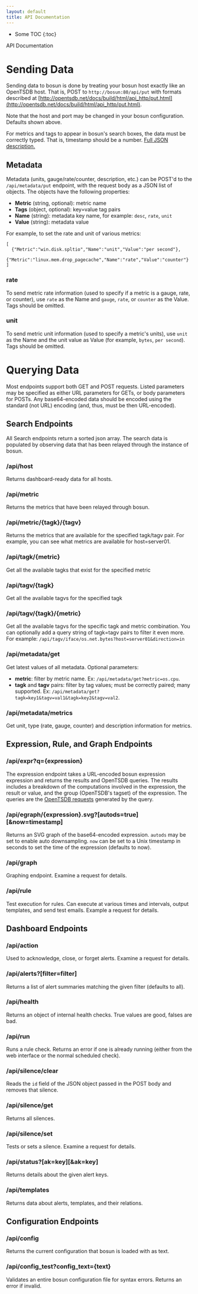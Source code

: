 ```yaml
---
layout: default
title: API Documentation
---
```


<div class="row">
<div class="col-sm-3" >
  <div data-spy="affix" data-offset-top="0" data-offset-bottom="0" markdown="1">
 
 * Some TOC
 {:toc}
 
  </div>
</div>

<div class="doc-body col-sm-9" markdown="1">

<p class="title h1">API Documentation</p>

# Sending Data

Sending data to bosun is done by treating your bosun host exactly like an OpenTSDB host. That is, POST to `http://bosun:80/api/put` with formats described at [http://opentsdb.net/docs/build/html/api_http/put.html](http://opentsdb.net/docs/build/html/api_http/put.html).

Note that the host and port may be changed in your bosun configuration. Defaults shown above.

For metrics and tags to appear in bosun's search boxes, the data must be correctly typed. That is, timestamp should be a number. [Full JSON description.](http://godoc.org/bosun.org/opentsdb#DataPoint)

## Metadata

Metadata (units, gauge/rate/counter, description, etc.) can be POST'd to the `/api/metadata/put` endpoint, with the request body as a JSON list of objects. The objects have the following properties:

* **Metric** (string, optional): metric name
* **Tags** (object, optional): key=value tag pairs
* **Name** (string): metadata key name, for example: `desc`, `rate`, `unit`
* **Value** (string): metadata value

For example, to set the rate and unit of various metrics:

```
[
  {"Metric":"win.disk.spltio","Name":"unit","Value":"per second"},
  {"Metric":"linux.mem.drop_pagecache","Name":"rate","Value":"counter"}
]
```

### rate

To send metric rate information (used to specify if a metric is a gauge, rate, or counter), use `rate` as the Name and `gauge`, `rate`, or `counter` as the Value. Tags should be omitted.

### unit

To send metric unit information (used to specify a metric's units), use `unit` as the Name and the unit value as Value (for example, `bytes`, `per second`). Tags should be omitted.

# Querying Data

Most endpoints support both GET and POST requests. Listed parameters may be
specified as either URL parameters for GETs, or body parameters for POSTs. Any
base64-encoded data should be encoded using the standard (not URL) encoding
(and, thus, must be then URL-encoded).

## Search Endpoints

All Search endpoints return a sorted json array. The search data is populated by
observing data that has been relayed through the instance of bosun.

### /api/host

Returns dashboard-ready data for all hosts.

### /api/metric

Returns the metrics that have been relayed through bosun.

### /api/metric/{tagk}/{tagv}

Returns the metrics that are available for the specified tagk/tagv pair. For
example, you can see what metrics are available for host=server01.

### /api/tagk/{metric}

Get all the available tagks that exist for the specified metric

### /api/tagv/{tagk}

Get all the available tagvs for the specified tagk

### /api/tagv/{tagk}/{metric}

Get all the available tagvs for the specific tagk and metric combination. You
can optionally add a query string of tagk=tagv pairs to filter it even more. For
example: `/api/tagv/iface/os.net.bytes?host=server01&direction=in`

### /api/metadata/get

Get latest values of all metadata. Optional parameters:

* **metric**: filter by metric name. Ex: `/api/metadata/get?metric=os.cpu`.
* **tagk** and **tagv** pairs: filter by tag values; must be correctly paired;
many supported. Ex: `/api/metadata/get?tagk=key1&tagv=val1&tagk=key2&tagv=val2`.

### /api/metadata/metrics

Get unit, type (rate, gauge, counter) and description information for metrics.

## Expression, Rule, and Graph Endpoints

### /api/expr?q={expression}

The expression endpoint takes a URL-encoded bosun expression expression and
returns the results and OpenTSDB queries. The results includes a breakdown of
the computations involved in the expression, the result or value, and the group
(OpenTSDB's tagset) of the expression. The queries are the [OpenTSDB
requests](http://godoc.org/opentsdb#Request)
generated by the query.

### /api/egraph/{expression}.svg?[autods=true][&now=timestamp]

Returns an SVG graph of the base64-encoded expression. `autods` may be set to
enable auto downsampling. `now` can be set to a Unix timestamp in seconds to set
the time of the expression (defaults to now).

### /api/graph

Graphing endpoint. Examine a request for details.

### /api/rule

Test execution for rules. Can execute at various times and intervals, output
templates, and send test emails. Example a request for details.

## Dashboard Endpoints

### /api/action

Used to acknowledge, close, or forget alerts. Examine a request for details.

### /api/alerts?[filter=filter]

Returns a list of alert summaries matching the given filter (defaults to all).

### /api/health

Returns an object of internal health checks. True values are good, falses are
bad.

### /api/run

Runs a rule check. Returns an error if one is already running (either from the
web interface or the normal scheduled check).

### /api/silence/clear

Reads the `id` field of the JSON object passed in the POST body and removes that
silence.

### /api/silence/get

Returns all silences.

### /api/silence/set

Tests or sets a silence. Examine a request for details.

### /api/status?[ak=key][&ak=key]

Returns details about the given alert keys.

### /api/templates

Returns data about alerts, templates, and their relations.

## Configuration Endpoints

### /api/config

Returns the current configuration that bosun is loaded with as text.

### /api/config_test?config_text={text}

Validates an entire bosun configuration file for syntax errors. Returns an error
if invalid.

</div>
</div>
